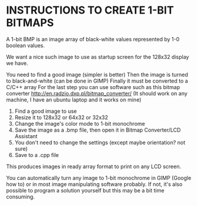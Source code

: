 # INSTRUCTIONS TO CREATE 1-BIT BITMAPS 

A 1-bit BMP is an image array of black-white values represented by 1-0 boolean values.

We want a nice such image to use as startup screen for the 128x32 display we have.

You need to find a good image (simpler is better)
Then the image is turned to black-and-white (can be done in GIMP)
Finally it must be converted to a C/C++ array
For the last step you can use software such as this bitmap converter
http://en.radzio.dxp.pl/bitmap_converter/
(It should work on any machine, I have an ubuntu laptop and it works on mine)

1. Find a good image to use
2. Resize it to 128x32 or 64x32 or 32x32
3. Change the image's color mode to 1-bit monochrome
4. Save the image as a .bmp file, then open it in Bitmap Converter/LCD Assistant
5. You don't need to change the settings (except maybe orientation? not sure)
6. Save to a .cpp file

This produces images in ready array format to print on any LCD screen.

You can automatically turn any image to 1-bit monochrome in GIMP (Google how to)
or in most image manipulating software probably.
If not, it's also possible to program a solution yourself but this may be a bit time consuming.
